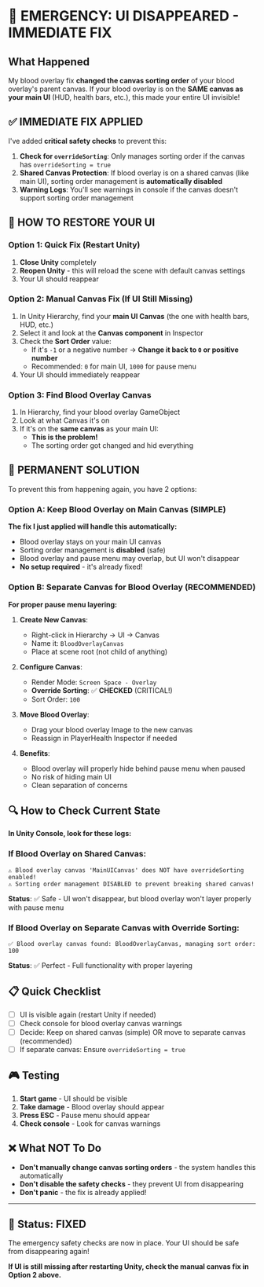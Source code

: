 # 🚨 EMERGENCY: UI DISAPPEARED - IMMEDIATE FIX

## What Happened

My blood overlay fix **changed the canvas sorting order** of your blood overlay's parent canvas. If your blood overlay is on the **SAME canvas as your main UI** (HUD, health bars, etc.), this made your entire UI invisible!

## ✅ IMMEDIATE FIX APPLIED

I've added **critical safety checks** to prevent this:

1. **Check for `overrideSorting`**: Only manages sorting order if the canvas has `overrideSorting = true`
2. **Shared Canvas Protection**: If blood overlay is on a shared canvas (like main UI), sorting order management is **automatically disabled**
3. **Warning Logs**: You'll see warnings in console if the canvas doesn't support sorting order management

## 🔧 HOW TO RESTORE YOUR UI

### Option 1: Quick Fix (Restart Unity)
1. **Close Unity** completely
2. **Reopen Unity** - this will reload the scene with default canvas settings
3. Your UI should reappear

### Option 2: Manual Canvas Fix (If UI Still Missing)
1. In Unity Hierarchy, find your **main UI Canvas** (the one with health bars, HUD, etc.)
2. Select it and look at the **Canvas component** in Inspector
3. Check the **Sort Order** value:
   - If it's `-1` or a negative number → **Change it back to `0` or positive number**
   - Recommended: `0` for main UI, `1000` for pause menu
4. Your UI should immediately reappear

### Option 3: Find Blood Overlay Canvas
1. In Hierarchy, find your blood overlay GameObject
2. Look at what Canvas it's on
3. If it's on the **same canvas** as your main UI:
   - **This is the problem!**
   - The sorting order got changed and hid everything

## 🎯 PERMANENT SOLUTION

To prevent this from happening again, you have 2 options:

### Option A: Keep Blood Overlay on Main Canvas (SIMPLE)
**The fix I just applied will handle this automatically:**
- Blood overlay stays on your main UI canvas
- Sorting order management is **disabled** (safe)
- Blood overlay and pause menu may overlap, but UI won't disappear
- **No setup required** - it's already fixed!

### Option B: Separate Canvas for Blood Overlay (RECOMMENDED)
**For proper pause menu layering:**

1. **Create New Canvas**:
   - Right-click in Hierarchy → UI → Canvas
   - Name it: `BloodOverlayCanvas`
   - Place at scene root (not child of anything)

2. **Configure Canvas**:
   - Render Mode: `Screen Space - Overlay`
   - **Override Sorting**: ✅ **CHECKED** (CRITICAL!)
   - Sort Order: `100`

3. **Move Blood Overlay**:
   - Drag your blood overlay Image to the new canvas
   - Reassign in PlayerHealth Inspector if needed

4. **Benefits**:
   - Blood overlay will properly hide behind pause menu when paused
   - No risk of hiding main UI
   - Clean separation of concerns

## 🔍 How to Check Current State

**In Unity Console, look for these logs:**

### If Blood Overlay on Shared Canvas:
```
⚠️ Blood overlay canvas 'MainUICanvas' does NOT have overrideSorting enabled!
⚠️ Sorting order management DISABLED to prevent breaking shared canvas!
```
**Status**: ✅ Safe - UI won't disappear, but blood overlay won't layer properly with pause menu

### If Blood Overlay on Separate Canvas with Override Sorting:
```
✅ Blood overlay canvas found: BloodOverlayCanvas, managing sort order: 100
```
**Status**: ✅ Perfect - Full functionality with proper layering

## 📋 Quick Checklist

- [ ] UI is visible again (restart Unity if needed)
- [ ] Check console for blood overlay canvas warnings
- [ ] Decide: Keep on shared canvas (simple) OR move to separate canvas (recommended)
- [ ] If separate canvas: Ensure `overrideSorting = true`

## 🎮 Testing

1. **Start game** - UI should be visible
2. **Take damage** - Blood overlay should appear
3. **Press ESC** - Pause menu should appear
4. **Check console** - Look for canvas warnings

## ❌ What NOT To Do

- **Don't manually change canvas sorting orders** - the system handles this automatically
- **Don't disable the safety checks** - they prevent UI from disappearing
- **Don't panic** - the fix is already applied!

---

## 🎉 Status: FIXED

The emergency safety checks are now in place. Your UI should be safe from disappearing again!

**If UI is still missing after restarting Unity, check the manual canvas fix in Option 2 above.**
